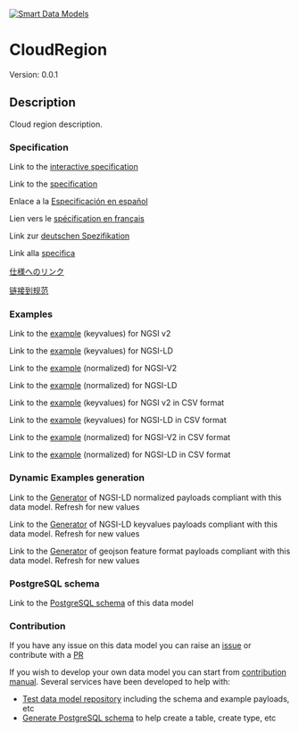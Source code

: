 [![Smart Data Models](https://smartdatamodels.org/wp-content/uploads/2022/01/SmartDataModels_logo.png "Logo")](https://smartdatamodels.org)
# CloudRegion
Version: 0.0.1

## Description 

Cloud region description.
### Specification

Link to the [interactive specification](https://swagger.lab.fiware.org/?url=https://smart-data-models.github.io/dataModel.IT/CloudRegion/swagger.yaml)

Link to the [specification](https://github.com/smart-data-models/dataModel.IT/blob/master/CloudRegion/doc/spec.md)

Enlace a la [Especificación en español](https://github.com/smart-data-models/dataModel.IT/blob/master/CloudRegion/doc/spec_ES.md)

Lien vers le [spécification en français](https://github.com/smart-data-models/dataModel.IT/blob/master/CloudRegion/doc/spec_FR.md)

Link zur [deutschen Spezifikation](https://github.com/smart-data-models/dataModel.IT/blob/master/CloudRegion/doc/spec_DE.md)

Link alla [specifica](https://github.com/smart-data-models/dataModel.IT/blob/master/CloudRegion/doc/spec_IT.md)

[仕様へのリンク](https://github.com/smart-data-models/dataModel.IT/blob/master/CloudRegion/doc/spec_JA.md)

[链接到规范](https://github.com/smart-data-models/dataModel.IT/blob/master/CloudRegion/doc/spec_ZH.md)
### Examples

Link to the [example](https://smart-data-models.github.io/dataModel.IT/CloudRegion/examples/example.json) (keyvalues) for NGSI v2

Link to the [example](https://smart-data-models.github.io/dataModel.IT/CloudRegion/examples/example.jsonld) (keyvalues) for NGSI-LD

Link to the [example](https://smart-data-models.github.io/dataModel.IT/CloudRegion/examples/example-normalized.json) (normalized) for NGSI-V2

Link to the [example](https://smart-data-models.github.io/dataModel.IT/CloudRegion/examples/example-normalized.jsonld) (normalized) for NGSI-LD

Link to the [example](https://smart-data-models.github.io/dataModel.IT/CloudRegion/examples/example.json.csv) (keyvalues) for NGSI v2 in CSV format

Link to the [example](https://smart-data-models.github.io/dataModel.IT/CloudRegion/examples/example.jsonld.csv) (keyvalues) for NGSI-LD in CSV format

Link to the [example](https://smart-data-models.github.io/dataModel.IT/CloudRegion/examples/example-normalized.json.csv) (normalized) for NGSI-V2 in CSV format

Link to the [example](https://smart-data-models.github.io/dataModel.IT/CloudRegion/examples/example-normalized.jsonld.csv) (normalized) for NGSI-LD in CSV format
### Dynamic Examples generation

Link to the [Generator](https://smartdatamodels.org/extra/ngsi-ld_generator.php?schemaUrl=https://raw.githubusercontent.com/smart-data-models/dataModel.IT/master/CloudRegion/schema.json&email=info@smartdatamodels.org) of NGSI-LD normalized payloads compliant with this data model. Refresh for new values

Link to the [Generator](https://smartdatamodels.org/extra/ngsi-ld_generator_keyvalues.php?schemaUrl=https://raw.githubusercontent.com/smart-data-models/dataModel.IT/master/CloudRegion/schema.json&email=info@smartdatamodels.org) of NGSI-LD keyvalues payloads compliant with this data model. Refresh for new values

Link to the [Generator](https://smartdatamodels.org/extra/geojson_features_generator.php?schemaUrl=https://raw.githubusercontent.com/smart-data-models/dataModel.IT/master/CloudRegion/schema.json&email=info@smartdatamodels.org) of geojson feature format payloads compliant with this data model. Refresh for new values
### PostgreSQL schema

Link to the [PostgreSQL schema](https://smart-data-models.github.io/dataModel.IT/CloudRegion/schema.sql) of this data model
### Contribution

 If you have any issue on this data model you can raise an [issue](https://github.com/smart-data-models/dataModel.IT/issues)  or contribute with a [PR](https://github.com/smart-data-models/dataModel.IT/pulls)

 If you wish to develop your own data model you can start from [contribution manual](https://bit.ly/contribution_manual). Several services have been developed to help with: 
 - [Test data model repository](https://smartdatamodels.org/index.php/data-models-contribution-api/) including the schema and example payloads, etc
 - [Generate PostgreSQL schema](https://smartdatamodels.org/index.php/sql-service/) to help create a table, create type, etc